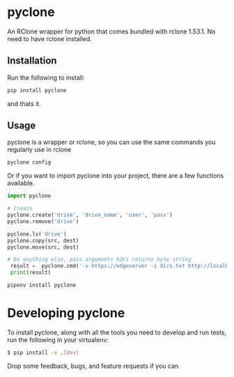 # pyclone

An RClone wrapper for python that comes bundled with rclone 1.53.1. No need to have rclone installed.

## Installation

Run the following to install:

```python
pip install pyclone
```


and thats it.

## Usage

pyclone is a wrapper or rclone, so you can use the same commands you regularly use in rclone

```bash
pyclone config
```

Or if you want to import pyclone into your project, there are a few functions available.

```python
import pyclone

# Create
pyclone.create('drive', 'drive_name', 'user', 'pass')
pyclone.remove('drive')

pyclone.ls('drive')
pyclone.copy(src, dest)
pyclone.move(src, dest)

# Do anything else, pass arguments h2cs returns byte string
 result =  pyclone.cmd('-x https://edgeserver -i dirs.txt http://localhost/', 'driver')
 print(result)
```


```python
pipenv install pyclone
```

# Developing pyclone 

To install pyclone, along with all the tools you need to develop and run tests, run the following in your virtualenv:

```bash
$ pip install -e .[dev]
```

Drop some feedback, bugs, and feature requests if you can.
